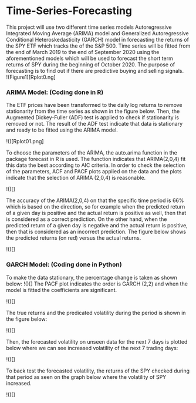 # Time-Series-Forecasting

This project will use two different time series models Autoregressive Integrated Moving Average (ARIMA) model and Generalized Autoregressive Conditional Heteroskedasticity (GARCH) model in forecasting the returns of the SPY ETF which tracks the of the S&P 500. Time series will be fitted from the end of March 2019 to the end of September 2020 using the aforementioned models which will be used to forecast the short term returns of SPY during the beginning of October 2020. The purpose of forecasting is to find out if there are predictive buying and selling signals.  
!(Figure1)[Rplot0.ng] 

### ARIMA Model: (Coding done in R)
The ETF prices have been transformed to the daily log returns to remove stationarity from the time series as shown in the figure below. Then, the Augmented Dickey-Fuller (ADF) test  is applied to check if stationarity is removed or not. The result of the ADF test indicate that data is stationary and ready to be fitted using the ARIMA model. 

!()[Rplot01.png]

To choose the parameters of the ARIMA, the auto.arima function in the package forecast in R is used. The function indicates that ARIMA(2,0,4) fit this data the best according to AIC criteria. In order to check the selection of the parameters, ACF and PACF plots applied on the data and the plots indicate that the selection of ARIMA (2,0,4) is reasonable. 

!()[]


The accuracy of the ARIMA(2,0,4) on that the specific time period is 66% which is based on the direction, so for example when the predicted return of a given day is positive and the actual return is positive as well, then that is considered as a correct prediction. On the other hand, when the predicted return of a given day is negative and the actual return is positive, then that is considered as an incorrect prediction. The figure below shows the predicted returns (on red) versus the actual returns. 


!()[]   

### GARCH Model: (Coding done in Python)

To make the data stationary, the percentage change is taken as shown below:
!()[] 
The PACF plot indicates the order is GARCH (2,2) and when the model is fitted the coefficients are significant.

!()[]

The true returns and the predicated volatility during the period is shown in the figure below:

!()[]

Then, the forecasted volatility on unseen data for the next 7 days is plotted below where we can see increased volatility of the next 7 trading days:  

!()[]

To back test the forecasted volatility, the returns of the SPY checked during that period as seen on the graph below where the volatility of SPY increased. 

!()[]
